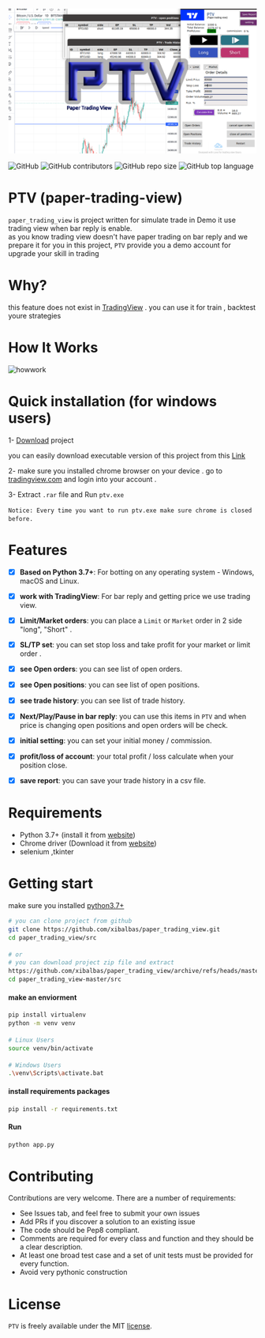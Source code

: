 ![Alt text](logo.png)

![GitHub](https://img.shields.io/github/license/xibalbas/paper_trading_view)
![GitHub contributors](https://img.shields.io/github/contributors/xibalbas/paper_trading_view)
![GitHub repo size](https://img.shields.io/github/repo-size/xibalbas/paper_trading_view)
![GitHub top language](https://img.shields.io/github/languages/top/xibalbas/paper_trading_view)

# PTV (paper-trading-view)
`paper_trading_view` is project written for simulate trade in Demo it use trading view when bar reply is enable.  
as you know trading view doesn't have paper trading on bar reply and we prepare it for you in this project, `PTV` provide you a demo account for upgrade your skill in trading 

# Why?
this feature does not exist in [TradingView](tradingview.com) . you can use it for train , backtest youre strategies 


# How It Works

![howwork](./src/assets/how_work.gif)

# Quick installation (for windows users)
1- [Download](https://github.com/xibalbas/paper_trading_view/raw/master/executable_app/executable_win32_v1.0.1.rar) project

you can easily download executable version of this project from this [Link](https://github.com/xibalbas/paper_trading_view/raw/master/executable_app/executable_win32_v1.0.1.rar)

2- make sure you installed chrome browser on your device . go to [tradingview.com](tradingview.com) and login into your account . 

3- Extract `.rar` file and Run `ptv.exe`


`Notice: Every time you want to run ptv.exe make sure chrome is closed before.`


# Features
- [x] **Based on Python 3.7+**: For botting on any operating system - Windows, macOS and Linux.
- [x] **work with TradingView**: For bar reply and getting price we use trading view.
- [x] **Limit/Market orders**: you can place a `Limit` or `Market` order in 2 side "long", "Short" .
- [x] **SL/TP set**: you can set stop loss and take profit for your market or limit order .
- [x] **see Open orders**: you can see list of open orders.
- [x] **see Open positions**: you can see list of open positions.
- [x] **see trade history**: you can see list of trade history.
- [x] **Next/Play/Pause in bar reply**: you can use this items in `PTV` and when price is changing open positions and open orders will be check. 
- [x] **initial setting**: you can set your initial money / commission.
- [x] **profit/loss of account**: your total profit / loss calculate when your position close.
- [x] **save report**: you can save your trade history in a csv file.


# Requirements

* Python 3.7+ (install it from [website](https://www.python.org/downloads/))
* Chrome driver (Download it from [website](https://chromedriver.chromium.org/downloads))
* selenium ,tkinter

# Getting start
make sure you installed [python3.7+](https://www.python.org/downloads/)
```bash
# you can clone project from github
git clone https://github.com/xibalbas/paper_trading_view.git
cd paper_trading_view/src

# or
# you can download project zip file and extract 
https://github.com/xibalbas/paper_trading_view/archive/refs/heads/master.zip
cd paper_trading_view-master/src

```
#### make an enviorment
```bash
pip install virtualenv
python -m venv venv

# Linux Users
source venv/bin/activate

# Windows Users
.\venv\Scripts\activate.bat

```
#### install requirements packages
```bash
pip install -r requirements.txt
```
#### Run
```bash
python app.py
```

# Contributing
Contributions are very welcome. There are a number of requirements:
* See Issues tab, and feel free to submit your own issues
* Add PRs if you discover a solution to an existing issue
* The code should be Pep8 compliant.
* Comments are required for every class and function and they should be a clear description.
* At least one broad test case and a set of unit tests must be provided for every function.
* Avoid very pythonic construction

# License
`PTV` is freely available under the MIT [license](https://github.com/xibalbas/paper_trading_view/blob/master/LICENSE).
